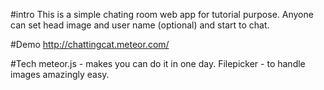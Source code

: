 #intro
This is a simple chating room web app for tutorial purpose. Anyone can set head image and user name (optional) and start to chat.

#Demo
http://chattingcat.meteor.com/

#Tech
meteor.js - makes you can do it in one day.
Filepicker - to handle images amazingly easy.